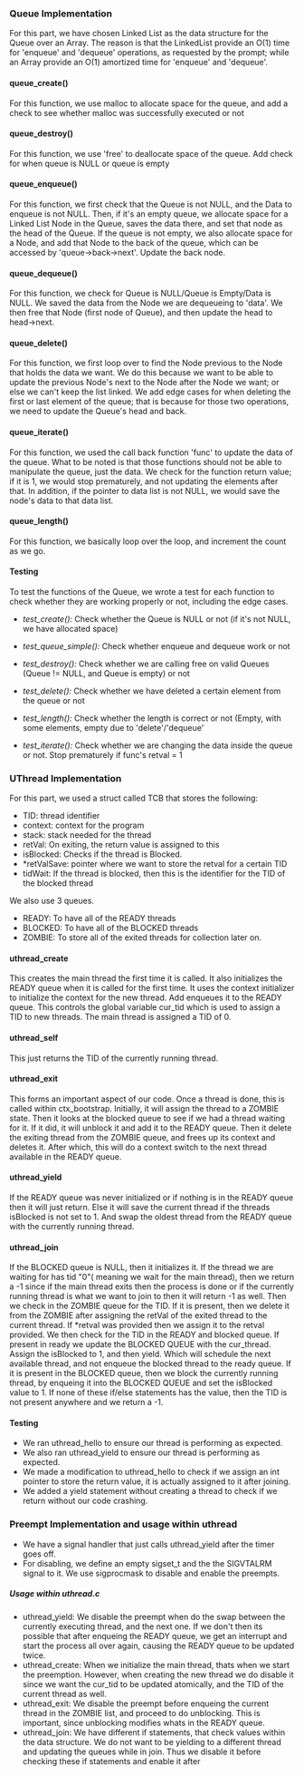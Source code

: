 ### Queue Implementation 

For this part, we have chosen Linked List as the data structure for the Queue over an Array.
The reason is that the LinkedList provide an O(1) time for 'enqueue' and 'dequeue' operations,
as requested by the prompt; while an Array provide an O(1) amortized time for 'enqueue' and 'dequeue'.

#### queue_create()
For this function, we use malloc to allocate space for the queue, and add a check to see whether malloc
was successfully executed or not

#### queue_destroy()
For this function, we use 'free' to deallocate space of the queue. Add check for when queue is NULL
or queue is empty

#### queue_enqueue()
For this function, we first check that the Queue is not NULL, and the Data to enqueue is not NULL. Then,
if it's an empty queue, we allocate space for a Linked List Node in the Queue, saves the data there, and
set that node as the head of the Queue. If the queue is not empty, we also allocate space for a Node, and
add that Node to the back of the queue, which can be accessed by 'queue->back->next'. Update the back node.

#### queue_dequeue() 
For this function, we check for Queue is NULL/Queue is Empty/Data is NULL. We saved the data from the Node we
are dequeueing to 'data'. We then free that Node (first node of Queue), and then update the head to head->next.

#### queue_delete()
For this function, we first loop over to find the Node previous to the Node that holds the data we want. 
We do this because we want to be able to update the previous Node's next to the Node after the Node we want; or 
else we can't keep the list linked. We add edge cases for when deleting the first or last element of the queue; 
that is because for those two operations, we need to update the Queue's head and back.

#### queue_iterate()
For this function, we used the call back function 'func' to update the data of the queue.
What to be noted is that those functions should not be able to manipulate the queue, just the data. We check
for the function return value; if it is 1, we would stop prematurely, and not updating the elements after that.
In addition, if the pointer to data list is not NULL, we would save the node's data to that data list.

#### queue_length()
For this function, we basically loop over the loop, and increment the count as we go.

#### Testing
To test the functions of the Queue, we wrote a test for each function to check whether they are working
properly or not, including the edge cases.

- _test_create():_ Check whether the Queue is NULL or not (if it's not NULL, we have allocated space)

- _test_queue_simple():_ Check whether enqueue and dequeue work or not

- _test_destroy():_ Check whether we are calling free on valid Queues (Queue != NULL, and Queue is empty) or not

- _test_delete():_ Check whether we have deleted a certain element from the queue or not

- _test_length():_ Check whether the length is correct or not (Empty, with some elements, empty due to 'delete'/'dequeue'

- _test_iterate():_ Check whether we are changing the data inside the queue or not. Stop prematurely if func's retval = 1

### UThread Implementation

For this part, we used a struct called TCB that stores the following:
- TID: thread identifier
- context: context for the program
- stack: stack needed for the thread
- retVal: On exiting, the return value is assigned to this
- isBlocked: Checks if the thread is Blocked. 
- *retValSave: pointer where we want to store the retval for a certain TID
- tidWait: If the thread is blocked, then this is the identifier for the TID of the blocked thread 

We also use 3 queues.
- READY: To have all of the READY threads
- BLOCKED: To have all of the BLOCKED threads
- ZOMBIE: To store all of the exited threads for collection later on.
#### uthread_create
This creates the main thread the first time it is called. It also initializes the READY queue when it is called for the first time.
It uses the context initializer to initialize the context for the new thread. Add enqueues it to the READY queue. This controls the 
global variable cur_tid which is used to assign a TID to new threads. The main thread is assigned a TID of 0.

#### uthread_self
This just returns the TID of the currently running thread.

#### uthread_exit
This forms an important aspect of our code. Once a thread is done, this is called within ctx_bootstrap. Initially, it will assign the thread to a ZOMBIE state.
Then it looks at the blocked queue to see if we had a thread waiting for it. If it did, it will unblock it and add it to the READY queue. Then it delete the 
exiting thread from the ZOMBIE queue, and frees up its context and deletes it. After which, this will do a context switch to the next thread available in the
READY queue.

#### uthread_yield
If the READY queue was never initialized or if nothing is in the READY queue then it will just return. Else it will save the current thread if the threads
isBlocked is not set to 1. And swap the oldest thread from the READY queue with the currently running thread.


#### uthread_join
If the BLOCKED queue is NULL, then it initializes it. If the thread we are waiting for has tid "0"( meaning we wait for the main thread), then we return a -1 
since if the main thread exits then the process is done or if the currently running thread is what we want to join to then it will return -1 as well. Then we check in the
ZOMBIE queue for the TID. If it is present, then we delete it from the ZOMBIE after assigning the retVal of the exited thread to the current thread. If *retval was provided then
we assign it to the retval provided. We then check for the TID in the READY and blocked queue. If present in ready we update the BLOCKED QUEUE with the cur_thread. Assign the 
isBlocked to 1, and then yield. Which will schedule the next available thread, and not enqueue the blocked thread to the ready queue. If it is present in the BLOCKED queue, then we block the currently running thread, by enqueing it into the BLOCKED QUEUE and set the isBlocked value to 1. If none of these if/else statements has the value, then the TID is not present anywhere and we return a -1.

#### Testing 
- We ran uthread_hello to ensure our thread is performing as expected.
- We also ran uthread_yield to ensure our thread is performing as expected.
- We made a modification to uthread_hello to check if we assign an int pointer to store the return value, it is actually assigned to it after joining.
- We added a yield statement without creating a thread to check if we return without our code crashing.

### Preempt Implementation and usage within uthread
- We have a signal handler that just calls uthread_yield after the timer goes off.
- For disabling, we define an empty sigset_t  and the the SIGVTALRM signal to it. We use sigprocmask to disable and enable the preempts.

##### Usage within uthread.c
- uthread_yield: We disable the preempt when do the swap between the currently executing thread, and the next one. If we don't then its possible that after enqueing the READY queue, 
we get an interrupt and start the process all over again, causing the READY queue to be updated twice.
- uthread_create: When we initialize the main thread, thats when we start the preemption. However, when creating the new thread we do disable it since we want the cur_tid to be updated atomically, and the
TID of the current thread as well.
- uthread_exit: We disable the preempt before enqueing the current thread in the ZOMBIE list, and proceed to do unblocking. This is important, since unblocking modifies whats in the READY queue. 
- uthread_join: We have different if statements, that check values within the data structure. We do not want to be yielding to a different thread and updating the queues while in join. Thus we disable it before checking these if statements and enable it after


